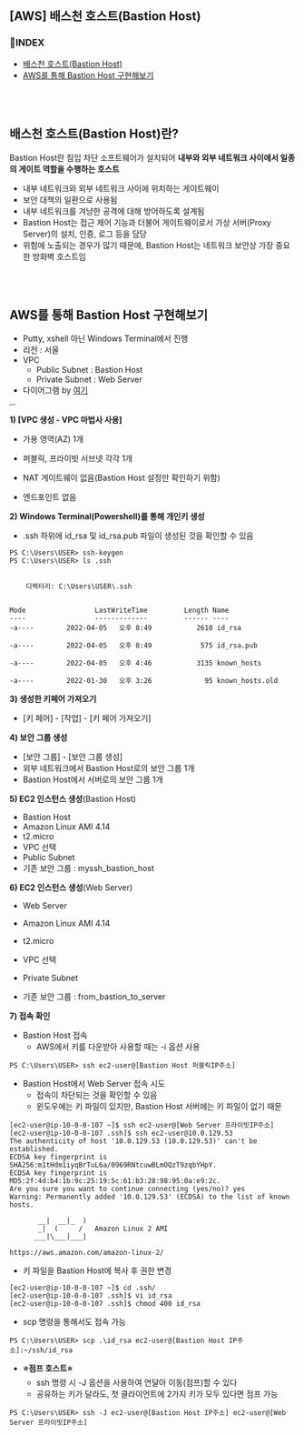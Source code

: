 <h2> [AWS] 배스천 호스트(Bastion Host)</h2>



<h3>📌INDEX</h3> 

- [배스천 호스트(Bastion Host)](#배스천-호스트bastion-host란)
- [AWS를 통해 Bastion Host 구현해보기](#aws를-통해-bastion-host-구현해보기) 

<br>

<br>

<h2>배스천 호스트(Bastion Host)란?</h2>

Bastion Host란 침입 차단 소프트웨어가 설치되어 **내부와 외부 네트워크 사이에서 일종의 게이트 역할을 수행하는 호스트**

- 내부 네트워크와 외부 네트워크 사이에 위치하는 게이트웨이
- 보안 대책의 일환으로 사용됨
- 내부 네트워크를 겨냥한 공격에 대해 방어하도록 설계됨
- Bastion Host는 접근 제어 기능과 더불어 게이트웨이로서 가상 서버(Proxy Server)의 설치, 인증, 로그 등을 담당
- 위험에 노출되는 경우가 많기 때문에, Bastion Host는 네트워크 보안상 가장 중요한 방화벽 호스트임

<br>

<br>

<h2>AWS를 통해 Bastion Host 구현해보기</h2>

- Putty, xshell 아닌 Windows Terminal에서 진행
- 리전 : 서울
- VPC
  - Public Subnet : Bastion Host
  - Private Subnet : Web Server
- 다이어그램 by [여기](https://app.diagrams.net/)

<img src="https://blog.kakaocdn.net/dn/IBdK0/btrysBUqX6i/HWGMO9oENSr4qyaZ7Dj1sk/img.png" alt="img" style="zoom: 25%;" />



**1) [VPC 생성 - VPC 마법사 사용]**

- 가용 영역(AZ) 1개

- 퍼블릭, 프라이빗 서브넷 각각 1개
- NAT 게이트웨이 없음(Bastion Host 설정만 확인하기 위함)
- 엔드포인트 없음



**2) Windows Terminal(Powershell)를 통해 개인키 생성**

- .ssh 하위에 id_rsa 및 id_rsa.pub 파일이 생성된 것을 확인할 수 있음

```shell
PS C:\Users\USER> ssh-keygen
PS C:\Users\USER> ls .ssh


    디렉터리: C:\Users\USER\.ssh


Mode                 LastWriteTime         Length Name
----                 -------------         ------ ----
-a----        2022-04-05   오후 8:49           2610 id_rsa

-a----        2022-04-05   오후 8:49            575 id_rsa.pub

-a----        2022-04-05   오후 4:46           3135 known_hosts

-a----        2022-01-30   오후 3:26             95 known_hosts.old
```



**3) 생성한 키페어 가져오기**

- [키 페어] - [작업] - [키 페어 가져오기]



**4) 보안 그룹 생성**

- [보안 그룹] - [보안 그룹 생성]
- 외부 네트워크에서 Bastion Host로의 보안 그룹 1개
- Bastion Host에서 서버로의 보안 그룹 1개



**5) EC2 인스턴스 생성**(Bastion Host)

- Bastion Host
- Amazon Linux AMI 4.14
- t2.micro
- VPC 선택
- Public Subnet
- 기존 보안 그룹 : myssh_bastion_host



**6) EC2 인스턴스 생성**(Web Server)

- Web Server
- Amazon Linux AMI 4.14
- t2.micro
- VPC 선택
- Private Subnet

- 기존 보안 그룹 : from_bastion_to_server



**7) 접속 확인**

- Bastion Host 접속
  - AWS에서 키를 다운받아 사용할 때는 -i 옵션 사용

```shell
PS C:\Users\USER> ssh ec2-user@[Bastion Host 퍼블릭IP주소]
```

- Bastion Host에서 Web Server 접속 시도
  - 접속이 차단되는 것을 확인할 수 있음
  - 윈도우에는 키 파일이 있지만, Bastion Host 서버에는 키 파일이 없기 때문

```shell
[ec2-user@ip-10-0-0-107 ~]$ ssh ec2-user@[Web Server 프라이빗IP주소]
[ec2-user@ip-10-0-0-107 .ssh]$ ssh ec2-user@10.0.129.53
The authenticity of host '10.0.129.53 (10.0.129.53)' can't be established.
ECDSA key fingerprint is SHA256:m1tHdm1iyqBrTuL6a/0969RNtcuwBLmOQzT9zqbYHpY.
ECDSA key fingerprint is MD5:2f:4d:b4:1b:9c:25:19:5c:61:b3:28:98:95:0a:e9:2c.
Are you sure you want to continue connecting (yes/no)? yes
Warning: Permanently added '10.0.129.53' (ECDSA) to the list of known hosts.

       __|  __|_  )
       _|  (     /   Amazon Linux 2 AMI
      ___|\___|___|

https://aws.amazon.com/amazon-linux-2/
```

- 키 파일을 Bastion Host에 복사 후 권한 변경

```shell
[ec2-user@ip-10-0-0-107 ~]$ cd .ssh/
[ec2-user@ip-10-0-0-107 .ssh]$ vi id_rsa
[ec2-user@ip-10-0-0-107 .ssh]$ chmod 400 id_rsa
```

- scp 명령을 통해서도 접속 가능

```ssh
PS C:\Users\USER> scp .\id_rsa ec2-user@[Bastion Host IP주소]:~/ssh/id_rsa
```

- **⭐점프 호스트⭐**
  - ssh 명령 시 -J 옵션을 사용하여 연달아 이동(점프)할 수 있다
  - 공유하는 키가 달라도, 첫 클라이언트에 2가지 키가 모두 있다면 점프 가능

```shell
PS C:\Users\USER> ssh -J ec2-user@[Bastion Host IP주소] ec2-user@[Web Server 프라이빗IP주소]
```



